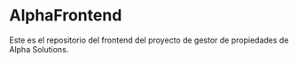 # AlphaFrontend

Este es el repositorio del frontend del proyecto de gestor de propiedades de Alpha Solutions.
